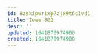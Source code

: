 ```yaml
---
id: 8zskipwrixp7zjx9t6c1vd1
title: Ieee 802
desc: ''
updated: 1641870974900
created: 1641870974900
---
```



